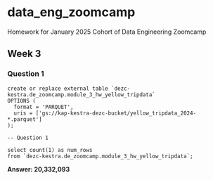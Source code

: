 # data_eng_zoomcamp
Homework for January 2025 Cohort of Data Engineering Zoomcamp 

## Week 3

### Question 1
```
create or replace external table `dezc-kestra.de_zoomcamp.module_3_hw_yellow_tripdata`
OPTIONS (
  format = 'PARQUET',
  uris = ['gs://kap-kestra-dezc-bucket/yellow_tripdata_2024-*.parquet']
);

-- Question 1

select count(1) as num_rows
from `dezc-kestra.de_zoomcamp.module_3_hw_yellow_tripdata`;
```

**Answer: 20,332,093**
